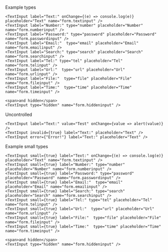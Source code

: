 Example types

    <TextInput label="Text:" onChange={(e) => console.log(e)} placeholder="Text" name="form.textinput" />
    <TextInput label="Number:" type="number" placeholder="Number" name="form.numberinput" />
    <TextInput label="Password:" type="password" placeholder="Password" name="form.passwordinput" />
    <TextInput label="Email:"  type="email" placeholder="Email" name="form.emailinput" />
    <TextInput label="Search:" type="search" placeholder="Search" name="form.searchinput" />
    <TextInput label="Tel:" type="tel" placeholder="Tel" name="form.telinput" />
    <TextInput label="Url:"  type="url" placeholder="Url" name="form.urlinput" />
    <TextInput label="File:"  type="file" placeholder="File" name="form.fileinput" />
    <TextInput label="Time:"  type="time" placeholder="Time" name="form.timeinput" />

    <span>and hidden</span>
    <TextInput type="hidden" name="form.hiddeninput" />

Uncontrolled

    <TextInput label="Text:" value="Test" onChange={value => alert(value)} />
    <TextInput invalid={true} label="Text:" placeholder="Text" />
    <TextInput error={"Error!"} label="Text:" placeholder="Text" />


Example small types

    <TextInput small={true} label="Text:" onChange={(e) => console.log(e)} placeholder="Text" name="form.textinput" />
    <TextInput small={true} label="Number:" type="number" placeholder="Number" name="form.numberinput" />
    <TextInput small={true} label="Password:" type="password" placeholder="Password" name="form.passwordinput" />
    <TextInput small={true} label="Email:"  type="email" placeholder="Email" name="form.emailinput" />
    <TextInput small={true} label="Search:" type="search" placeholder="Search" name="form.searchinput" />
    <TextInput small={true} label="Tel:" type="tel" placeholder="Tel" name="form.telinput" />
    <TextInput small={true} label="Url:"  type="url" placeholder="Url" name="form.urlinput" />
    <TextInput small={true} label="File:"  type="file" placeholder="File" name="form.fileinput" />
    <TextInput small={true} label="Time:"  type="time" placeholder="Time" name="form.timeinput" />

    <span>and hidden</span>
    <TextInput type="hidden" name="form.hiddeninput" />
